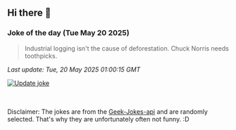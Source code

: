 ## Hi there 👋

### Joke of the day (Tue May 20 2025)
<!-- joke -->
>Industrial logging isn't the cause of deforestation. Chuck Norris needs toothpicks.
<!-- /joke -->

*Last update: Tue, 20 May 2025 01:00:15 GMT*

[![Update joke](https://github.com/nclskfm/nclskfm/actions/workflows/joke.yml/badge.svg)](https://github.com/nclskfm/nclskfm/actions/workflows/joke.yml)

<br><br>
Disclaimer: The jokes are from the [Geek-Jokes-api](https://github.com/sameerkumar18/geek-joke-api) and are randomly selected. That's why they are unfortunately often not funny. :D
